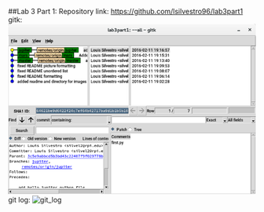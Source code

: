 ##Lab 3
Part 1:
Repository link: https://github.com/lsilvestro96/lab3part1
gitk: ![gitk](images/gitk.png)
git log: ![git_log](images/git_log.png)

